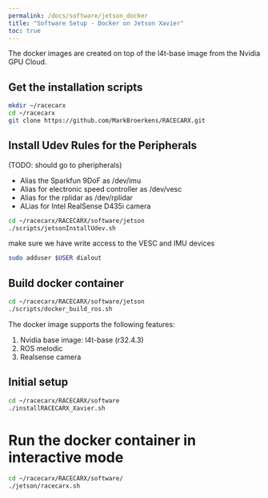```yaml
---
permalink: /docs/software/jetson_docker
title: "Software Setup - Docker on Jetson Xavier"
toc: true
---
```




The docker images are created on top of the l4t-base image from the Nvidia GPU Cloud.

## Get the installation scripts

```bash
mkdir ~/racecarx
cd ~/racecarx
git clone https://github.com/MarkBroerkens/RACECARX.git
```

## Install Udev Rules for the Peripherals 
(TODO: should go to pheripherals)


* Alias the Sparkfun 9DoF as /dev/imu
* Alias for electronic speed controller as /dev/vesc
* Alias for the rplidar as /dev/rplidar
* ALias for Intel RealSense D435i camera

```bash
cd ~/racecarx/RACECARX/software/jetson
./scripts/jetsonInstallUdev.sh
```

make sure we have write access to the VESC and IMU devices

```bash
sudo adduser $USER dialout
```

## Build docker container
```bash
cd ~/racecarx/RACECARX/software/jetson
./scripts/docker_build_ros.sh
```

The docker image supports the following features:

1. Nvidia base image: l4t-base (r32.4.3)
2. ROS melodic
3. Realsense camera


## Initial setup
```bash
cd ~/racecarx/RACECARX/software
./installRACECARX_Xavier.sh
```


# Run the docker container in interactive mode

```bash
cd ~/racecarx/RACECARX/software/
./jetson/racecarx.sh
```


